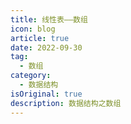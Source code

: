 ```yaml
---
title: 线性表——数组
icon: blog
article: true
date: 2022-09-30
tag:
  - 数组
category:
  - 数据结构
isOriginal: true
description: 数据结构之数组
---
```


## 
